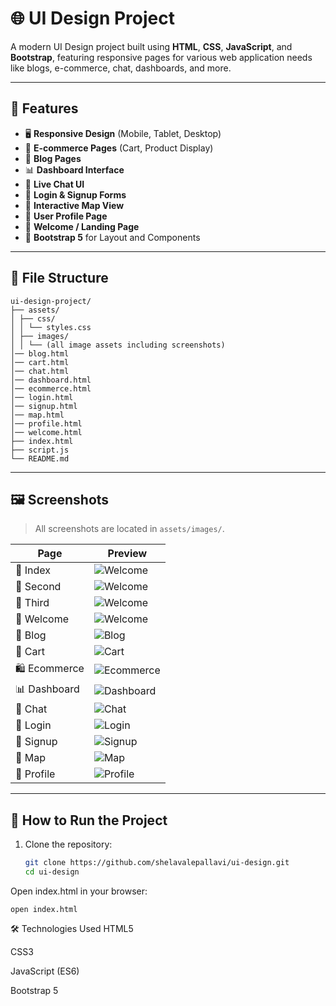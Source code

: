 # 🌐 UI Design Project

A modern UI Design project built using **HTML**, **CSS**, **JavaScript**, and **Bootstrap**, featuring responsive pages for various web application needs like blogs, e-commerce, chat, dashboards, and more.

---

## 🚀 Features

- 🖥️ **Responsive Design** (Mobile, Tablet, Desktop)
- 🛒 **E-commerce Pages** (Cart, Product Display)
- 📝 **Blog Pages**
- 📊 **Dashboard Interface**
- 💬 **Live Chat UI**
- 🔐 **Login & Signup Forms**
- 📍 **Interactive Map View**
- 👤 **User Profile Page**
- 👋 **Welcome / Landing Page**
- 🎨 **Bootstrap 5** for Layout and Components

---

## 📁 File Structure
```
ui-design-project/
├── assets/
│ ├── css/
│ │ └── styles.css
│ ├── images/
│ │ └── (all image assets including screenshots)
│── blog.html
│── cart.html
│── chat.html
│── dashboard.html
│── ecommerce.html
│── login.html
│── signup.html
│── map.html
│── profile.html
│── welcome.html
├── index.html
├── script.js
└── README.md
```

---

## 🖼️ Screenshots

> All screenshots are located in `assets/images/`.

| Page | Preview |
|------|---------|
| 👋 Index | ![Welcome](assets/images/screenshots/index.png) |
| 👋 Second | ![Welcome](assets/images/screenshots/second.png) |
| 👋 Third | ![Welcome](assets/images/screenshots/third.png) |
| 👋 Welcome | ![Welcome](assets/images/screenshots/welcome.png) |
| 📝 Blog | ![Blog](assets/images/screenshots/blog.png) |
| 🛒 Cart | ![Cart](assets/images/screenshots/cart.png) |
| 🛍️ Ecommerce | ![Ecommerce](assets/images/screenshots/ecommerce.png) |
| 📊 Dashboard | ![Dashboard](assets/images/screenshots/dashboard.png) |
| 💬 Chat | ![Chat](assets/images/screenshots/chat.png) |
| 🔐 Login | ![Login](assets/images/screenshots/login.png) |
| 🔐 Signup | ![Signup](assets/images/screenshots/signup.png) |
| 📍 Map | ![Map](assets/images/screenshots/map.png) |
| 👤 Profile | ![Profile](assets/images/screenshots/about.png) |

---

## 🔧 How to Run the Project

1. Clone the repository:
   ```bash
   git clone https://github.com/shelavalepallavi/ui-design.git
   cd ui-design
   
Open index.html in your browser:

```
open index.html
```


🛠️ Technologies Used
HTML5

CSS3

JavaScript (ES6)

Bootstrap 5

